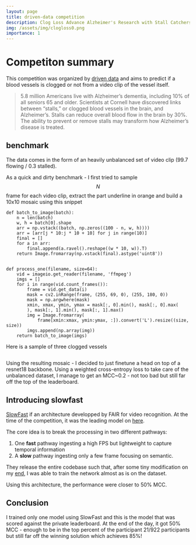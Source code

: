 ```yaml
---
layout: page
title: driven-data competition
description: Clog Loss Advance Alzheimer's Research with Stall Catchers competition
img: /assets/img/clogloss0.png
importance: 1
---
```


# Competiton summary

This competition was organized by [driven data](https://www.drivendata.org/competitions/65/clog-loss-alzheimers-research/page/207/) and aims to predict if a blood vessels is clogged or not from a video clip of the vessel itself. 

<blockquote>
5.8 million Americans live with Alzheimer’s dementia, including 10% of all seniors 65 and older. 
Scientists at Cornell have discovered links between “stalls,” or clogged blood vessels in the brain, and Alzheimer’s. Stalls can reduce overall blood flow in the brain by 30%. The ability to prevent or remove stalls may transform how Alzheimer’s disease is treated.
</blockquote>

## benchmark

The data comes in the form of an heavily unbalanced set of video clip (99.7 flowing / 0.3 stalled).

As a quick and dirty benchmark - I first tried to sample $$N$$ frame for each video clip, extract
the part underline in orange and build a 10x10 mosaic using this snippet 

```
def batch_to_image(batch):
    n = len(batch)
    w, h = batch[0].shape
    arr = np.vstack((batch, np.zeros((100 - n, w, h))))
    arr = [arr[j * 10:j * 10 + 10] for j in range(10)]
    final = []
    for a in arr:
        final.append(a.ravel().reshape((w * 10, w)).T)
    return Image.fromarray(np.vstack(final).astype('uint8'))


def process_one(filename, size=64):
    vid = imageio.get_reader(filename, 'ffmpeg')
    imgs = []
    for i in range(vid.count_frames()):
        frame = vid.get_data(i)
        mask = cv2.inRange(frame, (255, 69, 0), (255, 180, 0))
        mask = np.argwhere(mask)
        xmin, xmax, ymin, ymax = mask[:, 0].min(), mask[:, 0].max(
        ), mask[:, 1].min(), mask[:, 1].max()
        img = Image.fromarray(
            frame[xmin:xmax, ymin:ymax, :]).convert('L').resize((size, size))
        imgs.append(np.array(img))
    return batch_to_image(imgs)
```

Here is a sample of three clogged vessels

<div class="row">
    <div class="col-sm mt-3 mt-md-0">
        <img class="img-fluid rounded z-depth-1" src="{{ '/assets/img/Screenshot from 2020-10-24 16-56-48.png' | relative_url }}" alt="" title="example image"/>
    </div>
    <div class="col-sm mt-3 mt-md-0">
        <img class="img-fluid rounded z-depth-1" src="{{ '/assets/img/Screenshot from 2020-10-24 16-56-54.png' | relative_url }}" alt="" title="example image"/>
    </div>
    <div class="col-sm mt-3 mt-md-0">
        <img class="img-fluid rounded z-depth-1" src="{{ '/assets/img/Screenshot from 2020-10-24 16-56-48.png' | relative_url }}" alt="" title="example image"/>
    </div>
</div>

Using the resulting mosaic - I decided to just finetune a head on top of a resnet18 backbone. Using a weighted cross-entropy loss to take care of the unbalanced dataset, I manage to get an MCC~0.2 - not too bad but still far off the top of the leaderboard.

## Introducing slowfast

[SlowFast](https://arxiv.org/pdf/1812.03982v3.pdf) if an architecture developped by FAIR for video recognition. At the time of the competition, it was the leading model on [here](https://paperswithcode.com/task/video-recognition).

The core idea is to break the processing in two different pathways:
1. One **fast** pathway ingesting a high FPS but lightweight to capture temporal information
2. A **slow** pathway ingesting only a few frame focusing on semantic. 

They release the entire codebase such that, after some tiny modification on my [end](https://github.com/cthorey/SlowFast), I was able to train the network almost as is on the dataset. 

Using this architecture, the performance were closer to 50% MCC. 

## Conclusion

I trained only one model using SlowFast and this is the model that was scored against the private leaderboard. At the end of the day, it got 50% MCC - enough to be in the top percent of the participant 21/922 participants but still far off the winning solution which achieves 85%!


